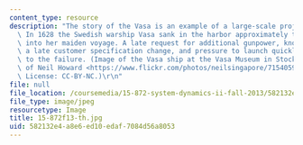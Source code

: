 ```yaml
---
content_type: resource
description: "The story of the Vasa is an example of a large-scale project gone bad.\
  \ In 1628 the Swedish warship Vasa sank in the harbor approximately twenty minutes\
  \ into her maiden voyage. A late request for additional gunpower, known today as\
  \ a late customer specification change, and pressure to launch quickly contributed\
  \ to the failure. (Image of the Vasa ship at the Vasa Museum in Stockholm courtesy\
  \ of Neil Howard <https://www.flickr.com/photos/neilsingapore/7154059144> on Flickr.\
  \ License: CC-BY-NC.)\r\n"
file: null
file_location: /coursemedia/15-872-system-dynamics-ii-fall-2013/582132e4a8e6ed10edaf7084d56a8053_15-872f13-th.jpg
file_type: image/jpeg
resourcetype: Image
title: 15-872f13-th.jpg
uid: 582132e4-a8e6-ed10-edaf-7084d56a8053
---
```


